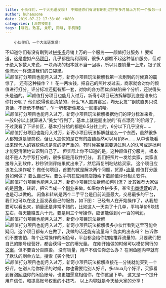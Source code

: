 ```yaml
---
title: 小伙伴们，一个大无语发现！ 不知道你们有没有刷到过拼多多月销上万的一个服务——颜值打分服务！ 要知道，这是虚拟产品项目，几乎都是纯利润啊，很多人都瞧不起这种低价服务，但对于绝大多数人来说，一块两块的根本就不当一回事，所以只要销量一上来，银子就像流水一样流进我们的口袋里。我第一次刷到的时候真的震惊了， 还有这种操作？！ 花一两块钱，把自己的照片发过去，商家就会对你的颜值进行打分，评分标准还挺有那一套，对你的各方面优点缺陷来个分析，还说得头头是道的。那到底是谁来给你打分呢？ 他们说得也蛮清楚的，什么“6人直男寝室，均无女友”“钢铁直男只说真话，不贬低不恭维”，乍一听都挺像那么一回事的哈。根据他们的评分标准来看，一般6分以上就算进入“美女”行列了，基本上就是题主说的“有点漂亮”的阶段了，不过我看了下评价区，基本打分给的都是6.5分往上的，6分以下几乎没有......就这么一个东西，虽然很多人都知道是智商税，但让人震惊的是它有的店铺竟然可以月销8w...... 从中也能看出来现代人的容貌焦虑是真的挺严重的，有时候甚至需要通过别人的认可或是批判才能更清晰地认识到自己了。 但实际上你不知道的是，这种颜值打分服务，根本就不是人为手写打分的，很多都是用软件打分。 我们把照片一发给卖家，卖家直接导入到软件，秒秒钟测评结果就出来了，然后再复制粘贴给买家。 这个项目应该怎么操作呢？ 做任何项目，首要的就是解决两个问题，货源+流量 颜值打分服务如何做？ 要么自己写。要么手机在应用商店搜索下载颜值评分相关软件。如何引流？ 比较推荐大家做的是闲鱼、转转，把它当成一个副业来做。如果你会拼多多，某宝电商运营的话，也是可以做的。 闲鱼和转转是两个二手平台是目前流量最大，交易最多的平台，我们也可以在这上面发表自己的服务，如下图： 已经有人在开始操作了，从我想要可以看出来，销量还是非常不错的，比如这人一天卖了十几单，平均单价5块钱左右，每天能赚五六十元，要是用三个号操作，应该能做到小一百的利润。很多小伙伴看到这里可能会疑问，这个项目都有人在做了，我做的话还能有流量吗？能卖的出去吗？ 告诉你们不要害怕，每个正常操作的闲鱼号，平台都会给你初始推荐流量的，只要我们把自己的账号经营好，都会获得一定的曝光量。 在刚开始做的时候可以模仿同行的文案，但不要百分百照搬。 没有销量，用户不信任你怎么办？ 在闲鱼圈内早就有了默认的刷单方法，搜索【买个教训】直接花一分钱就能买到一个好评，在别人给你好评的时候，你也需要给别人好评，多shua几个好评，买家看到冒泡网赚你的闲鱼账号，也更加愿意相信你，在你这里下单。 这又是一个提升用户信任，和提高账号权重的小技巧。 以上内容就是今天给大家的分享！
author: huhansome
date: 2019-07-22 17:38:00 +0800
categories: [流弊技能]
tags: [赚钱, 致富, 兼职, 网赚, 手机赚]
---
```



        小伙伴们，一个大无语发现！
不知道你们有没有刷到过[拼多多](http://www.yi09.cn/tags/%E6%8B%BC%E5%A4%9A%E5%A4%9A/)月销上万的一个服务——颜值打分服务！
要知道，这是虚拟产品[项目](http://www.yi09.cn/tags/%E9%A1%B9%E7%9B%AE/)，几乎都是纯利润啊，很多人都瞧不起这种低价服务，但对于绝大多数人来说，一块两块的根本就不当一回事，所以只要销量一上来，银子就像流水一样流进我们的口袋里。![颜值打分项目也能月入过万，新奇小项目玩法拆解](http://www.yi09.cn/zb_users/upload/2022/01/20220113205650164207861022935.jpeg)我第一次刷到的时候真的震惊了，
还有这种操作？！
花一两块钱，把自己的照片发过去，商家就会对你的颜值进行打分，评分标准还挺有那一套，对你的各方面优点缺陷来个分析，还说得头头是道的。![颜值打分项目也能月入过万，新奇小项目玩法拆解](http://www.yi09.cn/zb_users/upload/2022/01/20220113205652164207861220829.jpeg)那到底是谁来给你打分呢？
他们说得也蛮清楚的，什么“6人直男寝室，均无女友”“钢铁直男只说真话，不贬低不恭维”，乍一听都挺像那么一回事的哈。![颜值打分项目也能月入过万，新奇小项目玩法拆解](http://www.yi09.cn/zb_users/upload/2022/01/20220113205654164207861434352.jpeg)根据他们的评分标准来看，一般6分以上就算进入“美女”行列了，基本上就是题主说的“有点漂亮”的阶段了，不过我看了下评价区，基本打分给的都是6.5分往上的，6分以下几乎没有......![颜值打分项目也能月入过万，新奇小项目玩法拆解](http://www.yi09.cn/zb_users/upload/2022/01/20220113205655164207861583199.jpeg)就这么一个东西，虽然很多人都知道是智商税，但让人震惊的是它有的店铺竟然可以月销8w......
从中也能看出来现代人的容貌焦虑是真的挺严重的，有时候甚至需要通过别人的认可或是批判才能更清晰地认识到自己了。
但实际上你不知道的是，这种颜值打分服务，根本就不是人为手写打分的，很多都是用软件打分。
我们把照片一发给卖家，卖家直接导入到软件，秒秒钟测评结果就出来了，然后再复制粘贴给买家。 这个项目应该怎么操作呢？
做任何项目，首要的就是解决两个问题，货源+[流量](http://www.yi09.cn/tags/%E6%B5%81%E9%87%8F/)
颜值打分服务如何做？
要么自己写。要么手机在应用商店搜索下载颜值评分相关软件。![颜值打分项目也能月入过万，新奇小项目玩法拆解](http://www.yi09.cn/zb_users/upload/2022/01/20220113205657164207861797818.jpeg)如何[引流](http://www.yi09.cn/tags/%E5%BC%95%E6%B5%81/)？
比较推荐大家做的是[闲鱼](http://www.yi09.cn/tags/%E9%97%B2%E9%B1%BC/)、转转，把它当成一个[副业](http://www.yi09.cn/tags/%E5%89%AF%E4%B8%9A/)来做。如果你会拼多多，某宝[电商](http://www.yi09.cn/tags/%E7%94%B5%E5%95%86/)[运营](http://www.yi09.cn/tags/%E8%BF%90%E8%90%A5/)的话，也是可以做的。
闲鱼和转转是两个二手平台是目前流量最大，交易最多的平台，我们也可以在这上面发表自己的服务，如下图：
已经有人在开始操作了，从我想要可以看出来，销量还是非常不错的，比如这人一天卖了十几单，平均单价5块钱左右，每天能赚五六十元，要是用三个号操作，应该能做到小一百的利润。![颜值打分项目也能月入过万，新奇小项目玩法拆解](http://www.yi09.cn/zb_users/upload/2022/01/20220113205658164207861880623.jpeg)![颜值打分项目也能月入过万，新奇小项目玩法拆解](http://www.yi09.cn/zb_users/upload/2022/01/20220113205659164207861955584.jpeg)很多小伙伴看到这里可能会疑问，这个项目都有人在做了，我做的话还能有流量吗？能卖的出去吗？
告诉你们不要害怕，每个正常操作的闲鱼号，平台都会给你初始推荐流量的，只要我们把自己的账号经营好，都会获得一定的曝光量。
在刚开始做的时候可以模仿同行的[文案](http://www.yi09.cn/tags/%E6%96%87%E6%A1%88/)，但不要百分百照搬。
没有销量，用户不信任你怎么办？
在闲鱼圈内早就有了默认的刷单方法，搜索【买个教训】![颜值打分项目也能月入过万，新奇小项目玩法拆解](http://www.yi09.cn/zb_users/upload/2022/01/20220113205700164207862088954.jpeg)直接花一分钱就能买到一个好评，在别人给你好评的时候，你也需要给别人好评，多shua几个好评，买家看到冒泡[网赚](http://www.yi09.cn/tags/%E7%BD%91%E8%B5%9A/)你的闲鱼账号，也更加愿意相信你，在你这里下单。
这又是一个提升用户信任，和提高账号权重的小技巧。 以上内容就是今天给大家的分享！

